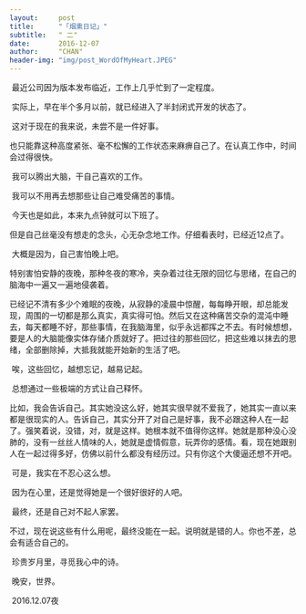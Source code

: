 ```yaml
---
layout:     post
title:      "「烟熏日记」"
subtitle:   " 二"
date:       2016-12-07
author:     "CHAN"
header-img: "img/post_WordOfMyHeart.JPEG"
---
```


​	最近公司因为版本发布临近，工作上几乎忙到了一定程度。

​	实际上，早在半个多月以前，就已经进入了半封闭式开发的状态了。

​	这对于现在的我来说，未尝不是一件好事。

​	也只能靠这种高度紧张、毫不松懈的工作状态来麻痹自己了。在认真工作中，时间会过得很快。

​	我可以腾出大脑，干自己喜欢的工作。

​	我可以不用再去想那些让自己难受痛苦的事情。

​	今天也是如此，本来九点钟就可以下班了。

​	但是自己丝毫没有想走的念头，心无杂念地工作。仔细看表时，已经近12点了。

​	大概是因为，自己害怕晚上吧。

​	特别害怕安静的夜晚，那种冬夜的寒冷，夹杂着过往无限的回忆与思绪，在自己的脑海中一遍又一遍地侵袭着。

​	已经记不清有多少个难眠的夜晚，从寂静的凌晨中惊醒，每每睁开眼，却总能发现，周围的一切都是那么真实，真实得可怕。然后又在这种痛苦交杂的混沌中睡去，每天都睡不好，那些事情，在我脑海里，似乎永远都挥之不去。有时候想想，要是人的大脑能像实体存储介质就好了。把过往的那些回忆，把这些难以抹去的思绪，全部删除掉，大抵我就能开始新的生活了吧。

​	唉，这些回忆，越想忘记，越易记起。

​	总想通过一些极端的方式让自己释怀。

​	比如，我会告诉自己。其实她没这么好，她其实很早就不爱我了，她其实一直以来都是很现实的人。告诉自己，其实分开了对自己是好事，我不必跟这种人在一起了。强笑着说，没错，对，就是这样。她根本就不值得你这样。她就是那种没心没肺的，没有一丝丝人情味的人，她就是虚情假意，玩弄你的感情。看，现在她跟别人在一起过得多好，仿佛以前什么都没有经历过。只有你这个大傻逼还想不开吧。

​	可是，我实在不忍心这么想。

​	因为在心里，还是觉得她是一个很好很好的人吧。

​	最终，还是自己对不起人家罢。

​	不过，现在说这些有什么用呢，最终没能在一起。说明就是错的人。你也不差，总会有适合自己的。

​	珍贵岁月里，寻觅我心中的诗。

​	晚安，世界。

​	2016.12.07夜
